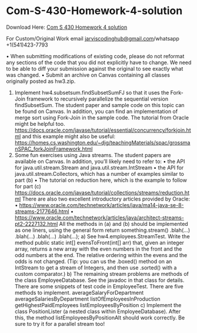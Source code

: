 # Com-S-430-Homework-4-solution

Download Here: [Com S 430 Homework 4 solution](https://jarviscodinghub.com/assignment/com-s-430-homework-4-solution/)

For Custom/Original Work email jarviscodinghub@gmail.com/whatsapp +1(541)423-7793

• When submitting modifications of existing code, please do not reformat any sections of
the code that you did not explicitly have to change. We need to be able to diff your
submission against the original to see exactly what was changed.
• Submit an archive on Canvas containing all classes originally posted as hw3.zip.
1) Implement hw4.subsetsum.findSubsetSumFJ so that it uses the Fork-Join framework to
recursively parallelize the sequential version findSubsetSum. The student paper and sample
code on this topic can be found on Canvas. In addition, you can find an implementation of
merge sort using Fork-Join in the sample code. The tutorial from Oracle might be helpful too.
https://docs.oracle.com/javase/tutorial/essential/concurrency/forkjoin.html and this example
might also be useful:
https://homes.cs.washington.edu/~djg/teachingMaterials/spac/grossmanSPAC_forkJoinFramework.html
2) Some fun exercises using Java streams. The student papers are available on Canvas. In
addition, you’ll likely need to refer to:
• the API for java.util.stream.Stream and java.util.stream.IntStream
• the API for java.util.stream.Collectors, which has a number of examples similar to
part (b)
• The tutorial on reduction here, which is the example to follow for part (c)
https://docs.oracle.com/javase/tutorial/collections/streams/reduction.html
There are also two excellent introductory articles provided by Oracle:
• https://www.oracle.com/technetwork/articles/java/ma14-java-se-8-streams-2177646.html
• https://www.oracle.com/technetwork/articles/java/architect-streams-pt2-2227132.html
All the methods in (a) and (b) should be implemented as one liners, using the general form
return something.stream()
.blah(…)
.blah(…)
.blah(…)
.blah(…);
a) See hw4.employees.StreamTest. Write the method
public static int[] evensToFront(int[] arr)
that, given an integer array, returns a new array with the even numbers in the front and the odd
numbers at the end. The relative ordering within the evens and the odds is not changed. (Tip: you
can us the .boxed() method on an IntStream to get a stream of Integers, and then use
.sorted() with a custom comparator.)
b) The remaining stream problems are methods of the class EmployeeDatabase. See the javadoc
in that class for details. There are some snippets of test code in EmployeeTest. There are five
methods to implement.
averageSalaryForDepartment
averageSalariesByDepartment
listOfEmployeesInProduction
getHighestPaidEmployees
listEmployeesByPosition
c) Implement the class PositionLister (a nested class within EmployeeDatabase). After this,
the method listEmployeesByPositionAlt should work correctly. Be sure to try it for a
parallel stream too!
